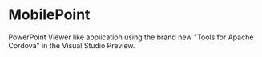 MobilePoint
===========

PowerPoint Viewer like application using the brand new "Tools for Apache Cordova" in the Visual Studio Preview.
